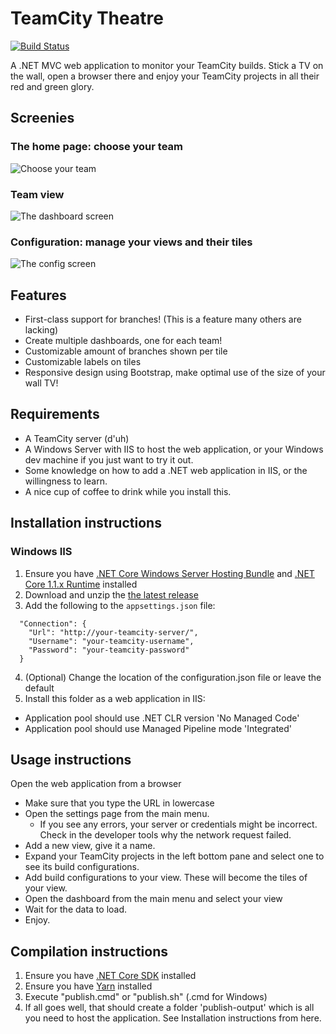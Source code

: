 # TeamCity Theatre 

[![Build Status](https://travis-ci.org/amoerie/teamcity-theatre.svg?branch=master)](https://travis-ci.org/amoerie/teamcity-theatre)

A .NET MVC web application to monitor your TeamCity builds. 
Stick a TV on the wall, open a browser there and enjoy your TeamCity projects in all their red and green glory.

## Screenies

### The home page: choose your team
![Choose your team](http://i.imgur.com/64YxBRb.png)

### Team view
![The dashboard screen](http://i.imgur.com/izZiWVd.png)

### Configuration: manage your views and their tiles
![The config screen](http://i.imgur.com/4Rg4yi6.png)

## Features

- First-class support for branches! (This is a feature many others are lacking)
- Create multiple dashboards, one for each team!
- Customizable amount of branches shown per tile
- Customizable labels on tiles
- Responsive design using Bootstrap, make optimal use of the size of your wall TV!

## Requirements

- A TeamCity server (d'uh)
- A Windows Server with IIS to host the web application, or your Windows dev machine if you just want to try it out.
- Some knowledge on how to add a .NET web application in IIS, or the willingness to learn.
- A nice cup of coffee to drink while you install this. 

## Installation instructions

### Windows IIS

1. Ensure you have [.NET Core Windows Server Hosting Bundle](https://docs.microsoft.com/en-us/aspnet/core/publishing/iis?tabs=aspnetcore1x) and [.NET Core 1.1.x Runtime](https://www.microsoft.com/net/download/core#/runtime) installed 
2. Download and unzip the [the latest release](https://github.com/amoerie/teamcity-theatre/releases)
3. Add the following to the `appsettings.json` file:

```
  "Connection": {
    "Url": "http://your-teamcity-server/",
    "Username": "your-teamcity-username",
    "Password": "your-teamcity-password"
  }
```

4. (Optional) Change the location of the configuration.json file or leave the default
5. Install this folder as a web application in IIS:
  - Application pool should use .NET CLR version 'No Managed Code'
  - Application pool should use Managed Pipeline mode 'Integrated'
  
## Usage instructions

Open the web application from a browser
  - Make sure that you type the URL in lowercase
  - Open the settings page from the main menu. 
    - If you see any errors, your server or credentials might be incorrect. Check in the developer tools why the network request failed.
  - Add a new view, give it a name.
  - Expand your TeamCity projects in the left bottom pane and select one to see its build configurations.
  - Add build configurations to your view. These will become the tiles of your view.
  - Open the dashboard from the main menu and select your view
  - Wait for the data to load. 
  - Enjoy.

## Compilation instructions

1. Ensure you have [.NET Core SDK](https://www.microsoft.com/net/download/core) installed
2. Ensure you have [Yarn](https://yarnpkg.com) installed
3. Execute "publish.cmd" or "publish.sh" (.cmd for Windows)
4. If all goes well, that should create a folder 'publish-output' which is all you need to host the application. See Installation instructions from here.

